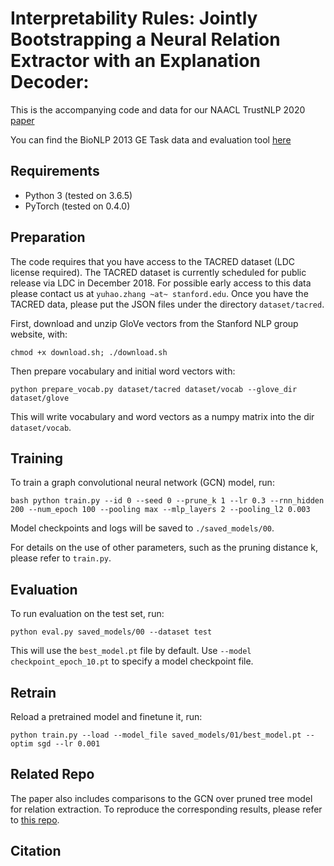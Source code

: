 # Interpretability Rules: Jointly Bootstrapping a Neural Relation Extractor with an Explanation Decoder: 

This is the accompanying code and data for our NAACL TrustNLP 2020 [paper](http://clulab.cs.arizona.edu/papers/trustNLP2021_edin.pdf) 

You can find the BioNLP 2013 GE Task data and evaluation tool [here](http://bionlp.dbcls.jp/projects/bionlp-st-ge-2013/wiki)

## Requirements

- Python 3 (tested on 3.6.5)
- PyTorch (tested on 0.4.0)

## Preparation

The code requires that you have access to the TACRED dataset (LDC license required). The TACRED dataset is currently scheduled for public release via LDC in December 2018. For possible early access to this data please contact us at `yuhao.zhang ~at~ stanford.edu`. Once you have the TACRED data, please put the JSON files under the directory `dataset/tacred`.

First, download and unzip GloVe vectors from the Stanford NLP group website, with:
```
chmod +x download.sh; ./download.sh
```

Then prepare vocabulary and initial word vectors with:
```
python prepare_vocab.py dataset/tacred dataset/vocab --glove_dir dataset/glove
```

This will write vocabulary and word vectors as a numpy matrix into the dir `dataset/vocab`.

## Training

To train a graph convolutional neural network (GCN) model, run:
```
bash python train.py --id 0 --seed 0 --prune_k 1 --lr 0.3 --rnn_hidden 200 --num_epoch 100 --pooling max --mlp_layers 2 --pooling_l2 0.003
```

Model checkpoints and logs will be saved to `./saved_models/00`.


For details on the use of other parameters, such as the pruning distance k, please refer to `train.py`.

## Evaluation

To run evaluation on the test set, run:
```
python eval.py saved_models/00 --dataset test
```

This will use the `best_model.pt` file by default. Use `--model checkpoint_epoch_10.pt` to specify a model checkpoint file.

## Retrain

Reload a pretrained model and finetune it, run:
```
python train.py --load --model_file saved_models/01/best_model.pt --optim sgd --lr 0.001
```

## Related Repo

The paper also includes comparisons to the GCN over pruned tree model for relation extraction. To reproduce the corresponding results, please refer to [this repo](https://github.com/qipeng/gcn-over-pruned-trees).

## Citation